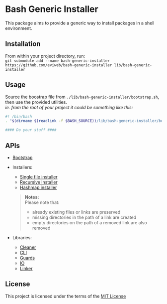 Bash Generic Installer
======================
This package aims to provide a generic way to install packages in a shell environment.    

Installation
------------
From within your project directory, run:    
`git submodule add --name bash-generic-installer https://github.com/eviweb/bash-generic-installer lib/bash-generic-installer`    

Usage
-----
Source the boostrap file from `./lib/bash-generic-installer/bootstrap.sh`, then use the provided utilities.    
_ie. from the root of your project it could be something like this:_    
```bash
#! /bin/bash
. "$(dirname $(readlink -f $BASH_SOURCE))/lib/bash-generic-installer/bootstrap.sh"

#### Do your stuff ####
```

APIs
----
* [Bootstrap](/docs/bootstrap.md)
* Installers:
    - [Single file installer](/docs/singlefileinstaller.md)
    - [Recursive installer](/docs/recursiveinstaller.md)
    - [Hashmap installer](/docs/hashmapinstaller.md)

    > **Notes:**    
    > Please note that:
    >    - already existing files or links are preserved
    >    - missing directories in the path of a link are created
    >    - empty directories on the path of a removed link are also removed
* Libraries:
    - [Cleaner](/docs/cleanerlib.md)
    - [CLI](/docs/clilib.md)
    - [Guards](/docs/guardslib.md)
    - [IO](/docs/iolib.md)
    - [Linker](/docs/linkerlib.md)

License
-------
This project is licensed under the terms of the [MIT License](/LICENSE)
